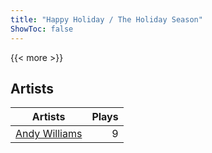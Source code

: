 ```yaml
---
title: "Happy Holiday / The Holiday Season"
ShowToc: false
---
```


{{< more >}}

## Artists
Artists | Plays 
----- | -----: 
[Andy Williams](/artists/andy-williams-16425) | 9

